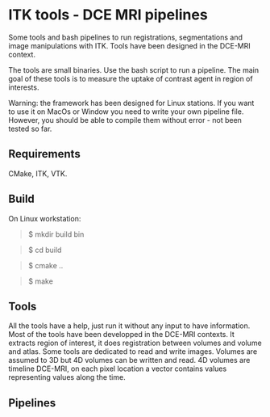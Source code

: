 # ITK tools - DCE MRI pipelines
Some tools and bash pipelines to run registrations, segmentations and image manipulations with ITK. Tools have been designed in the DCE-MRI context. 

The tools are small binaries. Use the bash script to run a pipeline. The main goal of these tools is to measure the uptake of contrast agent in region of interests.

Warning: the framework has been designed for Linux stations. If you want to use it on MacOs or Window you need to write your own pipeline file. However, you should be able to compile them without error - not been tested so far.

## Requirements
CMake, ITK, VTK.

## Build
On Linux workstation:

> $ mkdir build bin

> $ cd build

> $ cmake ..

> $ make

## Tools
All the tools have a help, just run it without any input to have information. Most of the tools have been developped in the DCE-MRI contexts. It extracts region of interest, it does registration between volumes and volume and atlas. Some tools are dedicated to read and write images. Volumes are assumed to 3D but 4D volumes can be written and read. 4D volumes are timeline DCE-MRI, on each pixel location a vector contains values representing values along the time.

## Pipelines

